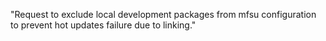 "Request to exclude local development packages from mfsu configuration to prevent hot updates failure due to linking."
